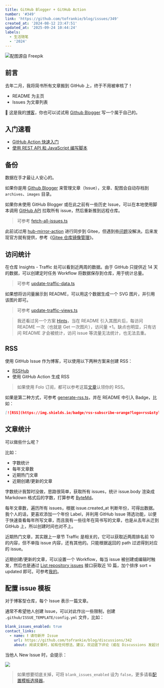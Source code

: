 ```yaml
---
title: GitHub Blogger + GitHub Action
number: '#349'
link: 'https://github.com/tofrankie/blog/issues/349'
created_at: '2024-08-12 23:47:51'
updated_at: '2025-09-24 10:44:24'
labels:
  - 生活随笔
  - '2024'
---
```

![配图源自 Freepik](https://cdn.jsdelivr.net/gh/tofrankie/blog@main/images/2024/8/1723874278827.jpg)

## 前言

去年二月，我将简书所有文章搬到 GitHub 上，终于不用被审核了！

- README 为主页
- Issues 为文章列表

📢 这是我的[博客](https://github.com/tofrankie/blog)，你也可以试试用 [Github Blogger](https://github.com/tofrankie/github-blogger) 写一个属于自己的。

## 入门速看

- [GitHub Action 快速入门](https://docs.github.com/zh/actions/writing-workflows/quickstart)
- [使用 REST API 和 JavaScript 编写脚本](https://docs.github.com/zh/rest/guides/scripting-with-the-rest-api-and-javascript?apiVersion=2022-11-28)

## 备份

数据在手才最让人安心的。

如果你是用 [Github Blogger](https://github.com/tofrankie/github-blogger) 来管理文章（Issue），文章、配图会自动存档到 `archives`、`images` 目录。

如果你未使用 GitHub Blogger 或在此之前有一些历史 Issue，可以在本地使用脚本调用 [GitHub API](https://docs.github.com/zh/rest/issues/issues?apiVersion=2022-11-28#list-repository-issues) 拉取所有 issue，然后重新推到远程仓库。

> 可参考 [fetch-all-issues.ts](https://github.com/tofrankie/blog/blob/main/scripts/fetch-all-issues.ts)

此前试过用 [hub-mirror-action](https://github.com/Yikun/hub-mirror-action) 进行同步到 Gitee，但遇到些[问题](https://github.com/Yikun/hub-mirror-action/issues/188)没解决。后来发现官方就有提供，参考《[Gitee 仓库镜像管理](https://gitee.com/help/articles/4336#article-header3)》。

## 访问统计

在仓库 Insights - Traffic 处可以看到近两周的数据。由于 GitHub 只提供近 14 天的数据，可以创建定时任务 Workflow 将数据保存到仓库，用于统计总量。

> 可参考 [update-traffic-data.ts](https://github.com/tofrankie/blog/blob/main/scripts/update-traffic-data.ts)

如果想将访问量展示到 README，可以用这个数据生成一个 SVG 图片，并引用该图片即可。

> 可参考 [update-traffic-views.ts](https://github.com/tofrankie/blog/blob/main/scripts/update-traffic-views.ts)

> 我还看过另一个方案 [Hints](https://github.com/88250/hits)，当在 README 引入其图片后，每访问 README 一次（也就是 Get 一次图片），访问量 +1。缺点也明显，只有访问 README 才会被统计，访问 issue 等流量无法统计，也无法去重。

## RSS

使用 GitHub Issue 作为博客，可以使用以下两种方案来创建 RSS：

- [RSSHub](https://docs.rsshub.app/routes/programming#repo-issues)
- 使用 GitHub Action 生成 RSS

> 如果使用 Folo 订阅，都可以参考这篇[文章](https://github.com/tofrankie/blog/issues/360)认领你的 RSS。

如果是第二种方式，可参考 [generate-rss.ts](https://github.com/tofrankie/blog/blob/main/scripts/generate-rss.ts)，并在 README 中引入 Badge，比如：

```md
[![RSS](https://img.shields.io/badge/rss-subscribe-orange?logo=rss&style=flat)](https://raw.githubusercontent.com/tofrankie/blog/refs/heads/main/rss.xml)
```

## 文章统计

可以做些什么呢？

比如：

- 字数统计
- 每年文章数
- 近期热门文章
- 近期创建/更新的文章

字数统计我暂时没做，思路很简单，获取所有 issues，统计 issue.body 渲染成 Markdown 格式后的字数，打算参考 [ByteMd](https://github.com/bytedance/bytemd/blob/9f2212203c780f2d9775e3c2243171cdeea2e81d/packages/bytemd/src/status.svelte#L15)。

每年文章数，遍历所有 issues，根据 issue.created_at 判断年份，可得出数据。我个人的话，更喜欢添加一个年份 Label，并利用 GitHub Issue 筛选功能，以便于快速查看每年所写文章，而且我有一些往年在简书写的文章，也是从去年从迁到 GitHub 上，所以创建时间也对不上。

近期热门文章，其实跟上一章节 Traffic 是相关的，它可以获取近两周排名前 10 的内容，但不单指 issue 内容，还有其他的。只能根据返回的 path 过滤得到对应的 issue。

近期创建/更新的文章，可以设置一个 Workflow，每当 issue 被创建或编辑时触发，然后也是通过 [List repository issues](https://docs.github.com/zh/rest/issues/issues?apiVersion=2022-11-28#list-repository-issues) 接口获取近 10 篇，加个排序 sort = updated 即可。可参考[我的](https://github.com/tofrankie/blog/blob/44c4a3e77a8bad26ecfd4b655fa7fe5ea1f997f8/scripts/common.ts#L74)。

## 配置 issue 模板

对于博客型仓库，每个 Issue 表示一篇文章。

通常不希望他人创建 Issue，可以对此作出一些限制，创建 `.github/ISSUE_TEMPLATE/config.yml` 文件，比如：

```yml
blank_issues_enabled: true
contact_links:
  - name: ❗️ 请勿新开 Issue
    url: https://github.com/tofrankie/blog/discussions/342
    about: 阅读文章时，如有任何想法、建议，欢迎底下评论（或在 Discussions 发起讨论），而不是新开 Issue。
```

当他人 New Issue 时，会提示：

![](https://cdn.jsdelivr.net/gh/tofrankie/blog@main/images/2024/8/1723868949932.png)

> 如果想要彻底关掉，可将 `blank_issues_enabled` 设为 `false`，更多请看[配置模板选择器](https://docs.github.com/zh/communities/using-templates-to-encourage-useful-issues-and-pull-requests/configuring-issue-templates-for-your-repository#configuring-the-template-chooser)。
